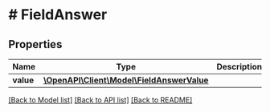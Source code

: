 # # FieldAnswer

## Properties

Name | Type | Description | Notes
------------ | ------------- | ------------- | -------------
**value** | [**\OpenAPI\Client\Model\FieldAnswerValue**](FieldAnswerValue.md) |  |

[[Back to Model list]](../../README.md#models) [[Back to API list]](../../README.md#endpoints) [[Back to README]](../../README.md)
